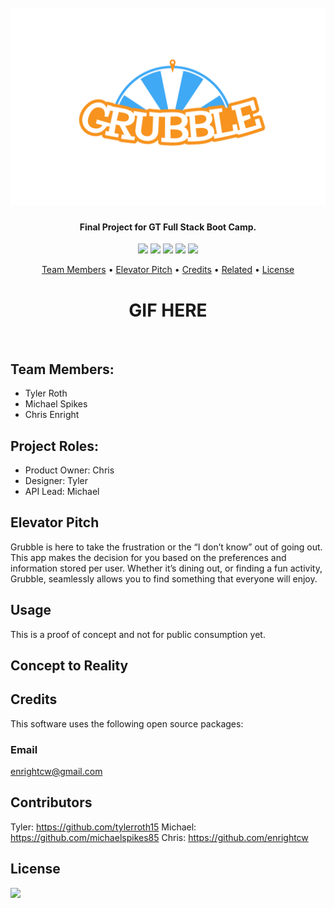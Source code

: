 <h1 align=center>
<br>
  <img src="./client/src/assets/images/Grubble-Logo.png" alt="Grubble" width="800"></img>
  <br>

</h1>

<h4 align="center">Final Project for GT Full Stack Boot Camp.</h4>

<!-- ![GIF demo](img/demo.gif) -->

<p align="center">
  <a href= "https://github.com/enrightcw/project3/projects/1"><img src= "https://img.shields.io/github/issues/enrightcw/project3"></a>
  <a href="https://github.com/enrightcw/project3/stargazers"><img src="https://img.shields.io/github/stars/enrightcw/project3.svg?style=plasticr"/></a>
  <a href="https://github.com/enrightcw/project3/commits/master"><img src="https://img.shields.io/github/last-commit/enrightcw/project3.svg?style=plasticr"/></a>
  <a href="https://github.com/enrightcw/project3/commits/master"><img src="https://img.shields.io/github/commit-activity/m/enrightcw/project3.svg?style=plasticr"/></a>
  <a href="https://github.com/enrightcw/project3/pulls/"><img src="https://img.shields.io/github/issues-pr/enrightcw/project3"></a>
</p>


<p align="center">
  <a href="#team-members">Team Members</a> •
  <a href="#elevator-pitch">Elevator Pitch</a> •
  <a href="#credits">Credits</a> •
  <a href="#related">Related</a> •
  <a href="#license">License</a>
</p>

<h1 align=center> GIF HERE </h1>
<br>

## Team Members:
+ Tyler Roth 
+ Michael Spikes
+ Chris Enright

## Project Roles:
+ Product Owner: Chris
+ Designer: Tyler
+ API Lead: Michael

## Elevator Pitch
Grubble is here to take the frustration or the “I don’t know” out of going out.  This app makes the decision for you based on the preferences and information stored per user.  Whether it’s dining out, or finding a fun activity, Grubble, seamlessly allows you to find something that everyone will enjoy.

## Usage

This is a proof of concept and not for public consumption yet.

## Concept to Reality

## Credits

This software uses the following open source packages:

### Email 
enrightcw@gmail.com

## Contributors
Tyler: https://github.com/tylerroth15
Michael: https://github.com/michaelspikes85
Chris: https://github.com/enrightcw

## License

<img src="https://img.shields.io/github/license/enrightcw/project3">
